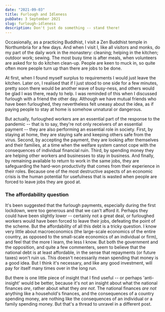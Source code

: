```yaml
---
date: "2021-09-03"
title: Furlough and Idleness
pubDate: 3 September 2021
slug: furlough-idleness
description: Don't just do something -- stand there!
---
```


Occasionally, as a practicing Buddhist, I visit a Zen Buddhist temple in Northumbria for a few days. And when I visit I, like all visitors and monks, do my part of the daily work in the monastery: cleaning; helping in the kitchen; outdoor work; sewing. The most busy time is after meals, when volunteers are asked for to do kitchen clean-up. People are keen to muck in, so quite often more people turn up than there are jobs to be done.

At first, when I found myself surplus to requirements I would just leave the kitchen. Later on, I realised that if I just stood to one side for a few minutes, pretty soon there would be another wave of busy-ness, and others would be glad I was there, ready to help. I was reminded of this when I discussed furlough with a friend the other day. Although we have mutual friends who have been furloughed, they nevertheless felt uneasy about the idea, as if paying people to stay at home is somehow unnatural or dangerous.

But actually, furloughed workers are an essential part of the response to the pandemic -- that is to say, they're not only receivers of an essential payment -- they are also performing an essential role in society. First, by staying at home, they are staying safe and keeping others safe from the virus. Second, by accepting the payment, they are looking after themselves and their families, at a time when the welfare system cannot cope with the consequences of individual financial ruin. Third, by spending money they are helping other workers and businesses to stay in business. And finally, by remaining available to return to work in the same jobs, they are safeguarding the hard-won productivity that comes from their experience in their roles. Because one of the most destructive aspects of an economic crisis is the human potential for usefulness that is wasted when people are forced to leave jobs they are good at.

### The affordability question

It's been suggested that the furlough payments, especially during the first lockdown, were too generous and that we can't afford it. Perhaps they could have been slightly lower -- certainly not a great deal, or furloughed workers would have been forced to leave their jobs, defeating the point of the scheme. But the affordability of all this debt is a tricky question. I know very little about macroeconomics (the large-scale economics of the entire country, as opposed to the small-scale economics of an individual or firm), and feel that the more I learn, the less I know. But both the government and the opposition, and quite a few commenters, seem to believe that the national debt is at least affordable, in the sense that repayments (or future taxes) won't ruin us. This doesn't necessarily mean spending that money is a good idea. But I think it's necessary, and like any good investment, will pay for itself many times over in the long run.

But there is one little piece of insight that I find useful -- or perhaps 'anti-insight' would be better, because it's not an insight about what the national finances _are_, rather about what they _are not_. The national finances _are not_ anything like a household's finances, and the consequences of a country spending money, are nothing like the consequences of an individual or a family spending money. But that's a thread to unravel in a different post.